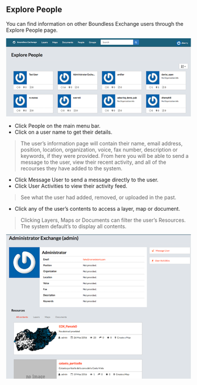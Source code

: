 ## Explore People

You can find information on other Boundless Exchange users through the Explore People page.

![EXPLORE_PEOPLE](../img/exchange/explore_people.png)

* Click People on the main menu bar.
* Click on a user name to get their details.
> The user’s information page will contain their name, email address, position, location, organization, voice, fax number, description or keywords, if they were provided. From here you will be able to send a message to the user, view their recent activity, and all of the recourses they have added to the system.

* Click Message User to send a message directly to the user.
* Click User Activities to view their activity feed.
> See what the user had added, removed, or uploaded in the past.

* Click any of the user’s contents to access a layer, map or document.
> Clicking Layers, Maps or Documents can filter the user’s Resources. The system default’s to display all contents.

![USER_INFO](../img/exchange/user_info.png)
